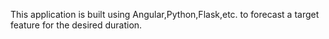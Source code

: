This application is built using Angular,Python,Flask,etc. to forecast a target feature for the desired duration.
